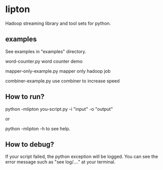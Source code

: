 lipton
======

Hadoop streaming library and tool sets for python.

examples
---------
See examples in "examples" directory.

word-counter.py   word counter demo

mapper-only-example.py  mapper only hadoop job

combiner-example.py  use combiner to increase speed

How to run?
-----------

python -mlipton you-script.py -i "input" -o "output"

or

python -mlipton -h to see help.

How to debug?
-------------
If your script failed, the python exception will be logged. You can see the error message such as "see log/...." at your terminal. 


